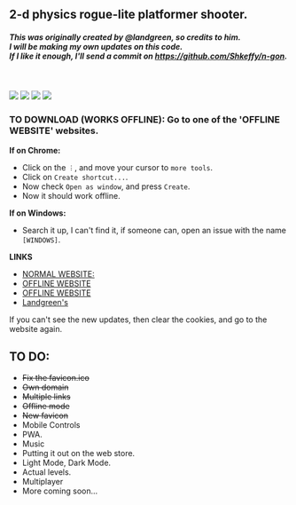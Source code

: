 ## 2-d physics rogue-lite platformer shooter.
##### *This was originally created by @landgreen, so credits to him.*<br>I will be making my own updates on this code.<br>If I like it enough, I'll send a commit on https://github.com/Shkeffy/n-gon.
<br>
<p align="left">
<img src="https://img.shields.io/github/stars/Shkeffy/ngon?style=for-the-badge&logo=appveyor">
<img src="https://img.shields.io/github/forks/Shkeffy/ngon?style=for-the-badge&logo=appveyor">
<img src="https://img.shields.io/github/license/Shkeffy/ngon?style=for-the-badge&logo=appveyor">
<img src="https://img.shields.io/github/downloads/Shkeffy/ngon/total?style=for-the-badge&logo=appveyor">
</p>

### TO DOWNLOAD (WORKS OFFLINE): Go to one of the 'OFFLINE WEBSITE' websites.
**If on Chrome:**
- Click on the `︙`, and move your cursor to `more tools`.
- Click on `Create shortcut...`.
- Now check `Open as window`, and press `Create`.
- Now it should work offline.

**If on Windows:**
- Search it up, I can't find it, if someone can, open an issue with the name `[WINDOWS]`.

**LINKS**
- [NORMAL WEBSITE:](https://shkeffy.github.io/ngon/)
- [OFFLINE WEBSITE](https://www.ngon.cf)
- [OFFLINE WEBSITE](https://ngon.shkeffy.repl.co)
- [Landgreen's](https://landgreen.github.io/sidescroller/index.html)

If you can't see the new updates, then clear the cookies, and go to the website again.

## TO DO:
- ~~Fix the favicon.ico~~
- ~~Own domain~~
- ~~Multiple links~~
- ~~Offline mode~~
- ~~New favicon~~
- Mobile Controls
- PWA.
- Music
- Putting it out on the web store.
- Light Mode, Dark Mode.
- Actual levels.
- Multiplayer
- More coming soon...
